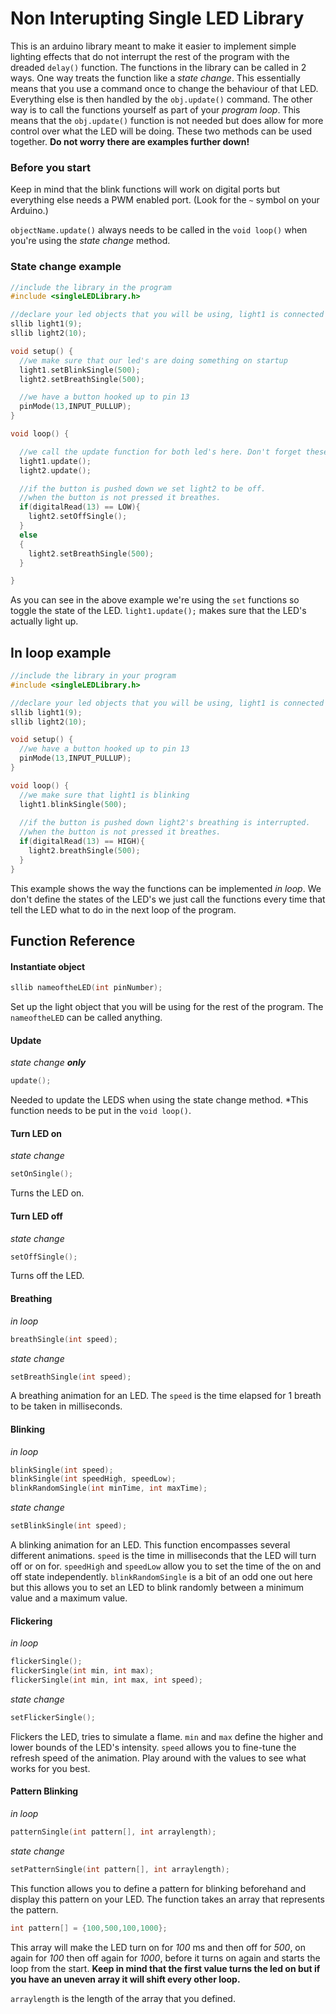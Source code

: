 # Non Interupting Single LED Library
This is an arduino library meant to make it easier to implement simple lighting effects that do not interrupt the rest of the program with the dreaded `delay()` function.
The functions in the library can be called in 2 ways. One way treats the function like a *state change*. This essentially means that you use a command once to change the behaviour of that LED. Everything else is then handled by the `obj.update()` command. The other way is to call the functions yourself as part of your *program loop*. This means that the `obj.update()` function is not needed but does allow for more control over what the LED will be doing. These two methods can be used together. **Do not worry there are examples further down!**

### Before you start
Keep in mind that the blink functions will work on digital ports but everything else needs a PWM enabled port. (Look for the `~` symbol on your Arduino.)

`objectName.update()` always needs to be called in the `void loop()` when you're using the *state change* method.

### State change example
```cpp
//include the library in the program
#include <singleLEDLibrary.h>

//declare your led objects that you will be using, light1 is connected to pin 9 and light 2 to pin 10
sllib light1(9);
sllib light2(10);

void setup() {
  //we make sure that our led's are doing something on startup
  light1.setBlinkSingle(500);
  light2.setBreathSingle(500);

  //we have a button hooked up to pin 13
  pinMode(13,INPUT_PULLUP);
}

void loop() {

  //we call the update function for both led's here. Don't forget these!
  light1.update();
  light2.update();

  //if the button is pushed down we set light2 to be off.
  //when the button is not pressed it breathes.
  if(digitalRead(13) == LOW){
    light2.setOffSingle();
  }
  else
  {
    light2.setBreathSingle(500);
  }

}
```
As you can see in the above example we're using the `set` functions so toggle the state of the LED. `light1.update();` makes sure that the LED's actually light up.

## In loop example
```cpp
//include the library in your program
#include <singleLEDLibrary.h>

//declare your led objects that you will be using, light1 is connected to pin 9 and light 2 to pin 10
sllib light1(9);
sllib light2(10);

void setup() {
  //we have a button hooked up to pin 13
  pinMode(13,INPUT_PULLUP);
}

void loop() {
  //we make sure that light1 is blinking
  light1.blinkSingle(500);
  
  //if the button is pushed down light2's breathing is interrupted.
  //when the button is not pressed it breathes.
  if(digitalRead(13) == HIGH){
    light2.breathSingle(500);
  }
}
```
This example shows the way the functions can be implemented *in loop*. We don't define the states of the LED's we just call the functions every time that tell the LED what to do in the next loop of the program.

## Function Reference

#### Instantiate object
```cpp
sllib nameoftheLED(int pinNumber);
```
Set up the light object that you will be using for the rest of the program. The `nameoftheLED` can be called anything.

#### Update
*state change **only***
```cpp
update();
```
Needed to update the LEDS when using the state change method. *This function needs to be put in the `void loop()`.

#### Turn LED on
*state change*
```cpp
setOnSingle();
```
Turns the LED on.

#### Turn LED off
*state change*
```cpp
setOffSingle();
```
Turns off the LED.

#### Breathing
*in loop*
```cpp
breathSingle(int speed);
```
*state change*
```cpp
setBreathSingle(int speed);
```
A breathing animation for an LED. The `speed` is the time elapsed for 1 breath to be taken in milliseconds.

#### Blinking
*in loop*
```cpp
blinkSingle(int speed);
blinkSingle(int speedHigh, speedLow);
blinkRandomSingle(int minTime, int maxTime);
```
*state change*
```cpp
setBlinkSingle(int speed);
```
A blinking animation for an LED. This function encompasses several different animations. `speed` is the time in milliseconds that the LED will turn off or on for. `speedHigh` and `speedLow` allow you to set the time of the on and off state independently. 
`blinkRandomSingle` is a bit of an odd one out here but this allows you to set an LED to blink randomly between a minimum value and a maximum value.

#### Flickering
*in loop*
```cpp
flickerSingle();
flickerSingle(int min, int max);
flickerSingle(int min, int max, int speed);
```
*state change*
```cpp
setFlickerSingle();
```
Flickers the LED, tries to simulate a flame. `min` and `max` define the higher and lower bounds of the LED's intensity. `speed` allows you to fine-tune the refresh speed of the animation. Play around with the values to see what works for you best.

#### Pattern Blinking
*in loop*
```cpp
patternSingle(int pattern[], int arraylength);
```
*state change*
```cpp
setPatternSingle(int pattern[], int arraylength);
```
This function allows you to define a pattern for blinking beforehand and display this pattern on your LED. The function takes an array that represents the pattern.
```cpp
int pattern[] = {100,500,100,1000};
```
This array will make the LED turn on for *100* ms and then off for *500*, on again for *100* then off again for *1000*, before it turns on again and starts the loop from the start. **Keep in mind that the first value turns the led on but if you have an uneven array it will shift every other loop.**

`arraylength` is the length of the array that you defined.